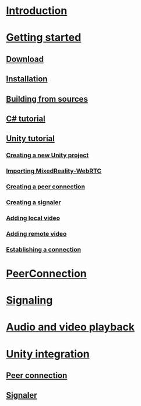 # [Introduction](introduction.md)
# [Getting started](gettingstarted.md)
## [Download](download.md)
## [Installation](installation.md)
## [Building from sources](building.md)
## [C# tutorial](helloworld-cs.md)
## [Unity tutorial](helloworld-unity.md)
### [Creating a new Unity project](helloworld-unity-createproject.md)
### [Importing MixedReality-WebRTC](helloworld-unity-importwebrtc.md)
### [Creating a peer connection](helloworld-unity-peerconnection.md)
### [Creating a signaler](helloworld-unity-signaler.md)
### [Adding local video](helloworld-unity-localvideo.md)
### [Adding remote video](helloworld-unity-remotevideo.md)
### [Establishing a connection](helloworld-unity-connection.md)
# [PeerConnection](peerconnection.md)
# [Signaling](signaling.md)
# [Audio and video playback](avplayback.md)
# [Unity integration](unity-integration.md)
## [Peer connection](unity-peerconnection.md)
## [Signaler](unity-signaler.md)
